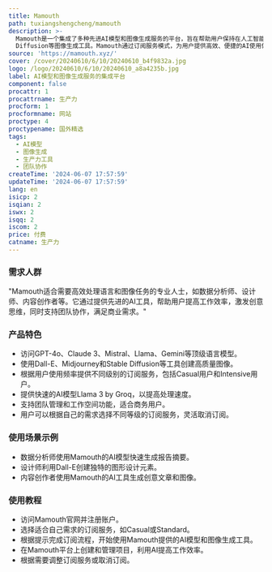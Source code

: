 ```yaml
---
title: Mamouth
path: tuxiangshengcheng/mamouth
description: >-
  Mamouth是一个集成了多种先进AI模型和图像生成服务的平台，旨在帮助用户保持在人工智能技术的前沿。平台提供包括GPT-4o、Claude、Llama、Mistral、Gemini等在内的AI语言模型，以及Dall-E、Midjourney和Stable
  Diffusion等图像生成工具。Mamouth通过订阅服务模式，为用户提供高效、便捷的AI使用体验，同时支持团队管理和工作空间功能，满足不同用户的需求。
source: 'https://mamouth.xyz/'
cover: /cover/20240610/6/10/20240610_b4f9832a.jpg
logo: /logo/20240610/6/10/20240610_a8a4235b.jpg
label: AI模型和图像生成服务的集成平台
component: false
procattr: 1
procattrname: 生产力
procform: 1
procformname: 网站
proctype: 4
proctypename: 国外精选
tags:
  - AI模型
  - 图像生成
  - 生产力工具
  - 团队协作
createTime: '2024-06-07 17:57:59'
updateTime: '2024-06-07 17:57:59'
lang: en
isicp: 2
isqian: 2
iswx: 2
isqq: 2
iscom: 2
price: 付费
catname: 生产力
---
```




### 需求人群
"Mamouth适合需要高效处理语言和图像任务的专业人士，如数据分析师、设计师、内容创作者等。它通过提供先进的AI工具，帮助用户提高工作效率，激发创意思维，同时支持团队协作，满足商业需求。"

### 产品特色
* 访问GPT-4o、Claude 3、Mistral、Llama、Gemini等顶级语言模型。
* 使用Dall-E、Midjourney和Stable Diffusion等工具创建高质量图像。
* 根据用户使用频率提供不同级别的订阅服务，包括Casual用户和Intensive用户。
* 提供快速的AI模型Llama 3 by Groq，以提高处理速度。
* 支持团队管理和工作空间功能，适合商务用户。
* 用户可以根据自己的需求选择不同等级的订阅服务，灵活取消订阅。

### 使用场景示例
* 数据分析师使用Mamouth的AI模型快速生成报告摘要。
* 设计师利用Dall-E创建独特的图形设计元素。
* 内容创作者使用Mamouth的AI工具生成创意文章和图像。

### 使用教程
* 访问Mamouth官网并注册账户。
* 选择适合自己需求的订阅服务，如Casual或Standard。
* 根据提示完成订阅流程，开始使用Mamouth提供的AI模型和图像生成工具。
* 在Mamouth平台上创建和管理项目，利用AI提高工作效率。
* 根据需要调整订阅服务或取消订阅。

  
